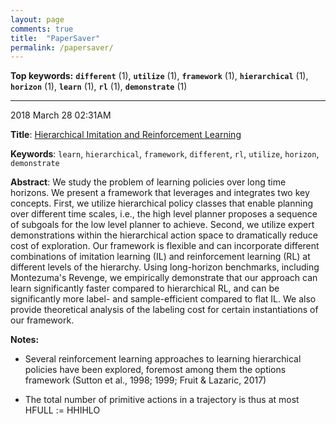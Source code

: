 ```yaml
---
layout: page
comments: true
title:  "PaperSaver"
permalink: /papersaver/
---
```

**Top keywords:** **`different`** (1), **`utilize`** (1), **`framework`** (1), **`hierarchical`** (1), **`horizon`** (1), **`learn`** (1), **`rl`** (1), **`demonstrate`** (1)

___

2018 March 28 02:31AM

**Title**: [Hierarchical Imitation and Reinforcement Learning]([https://arxiv.org/abs/1803.00590](https://arxiv.org/abs/1803.00590))

**Keywords**: `learn`, `hierarchical`, `framework`, `different`, `rl`, `utilize`, `horizon`, `demonstrate`

**Abstract**:
We study the problem of learning policies over long time horizons. We present a framework that leverages and integrates two key concepts. First, we utilize hierarchical policy classes that enable planning over different time scales, i.e., the high level planner proposes a sequence of subgoals for the low level planner to achieve. Second, we utilize expert demonstrations within the hierarchical action space to dramatically reduce cost of exploration. Our framework is flexible and can incorporate different combinations of imitation learning (IL) and reinforcement learning (RL) at different levels of the hierarchy. Using long-horizon benchmarks, including Montezuma's Revenge, we empirically demonstrate that our approach can learn significantly faster compared to hierarchical RL, and can be significantly more label- and sample-efficient compared to flat IL. We also provide theoretical analysis of the labeling cost for certain instantiations of our framework.

**Notes:**



- Several reinforcement learning approaches to learning hierarchical policies have been explored, foremost among them the options framework (Sutton et al., 1998; 1999; Fruit & Lazaric, 2017)

- The total number of primitive actions in a trajectory is thus at most HFULL := HHIHLO
